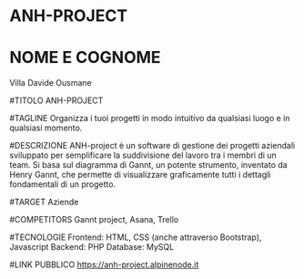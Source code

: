 # ANH-PROJECT

# NOME E COGNOME
Villa Davide Ousmane

#TITOLO
ANH-PROJECT

#TAGLINE
Organizza i tuoi progetti in modo intuitivo da qualsiasi luogo e in qualsiasi momento.

#DESCRIZIONE
ANH-project è un software di gestione dei progetti aziendali sviluppato per semplificare la suddivisione del lavoro tra i membri di un team. Si basa sul diagramma di Gannt, un potente strumento, inventato da Henry Gannt, che permette di visualizzare graficamente tutti i dettagli fondamentali di un progetto. 

#TARGET
Aziende

#COMPETITORS
Gannt project, Asana, Trello

#TECNOLOGIE
Frontend: HTML, CSS (anche attraverso Bootstrap), Javascript 
Backend: PHP 
Database: MySQL

#LINK PUBBLICO
https://anh-project.alpinenode.it


